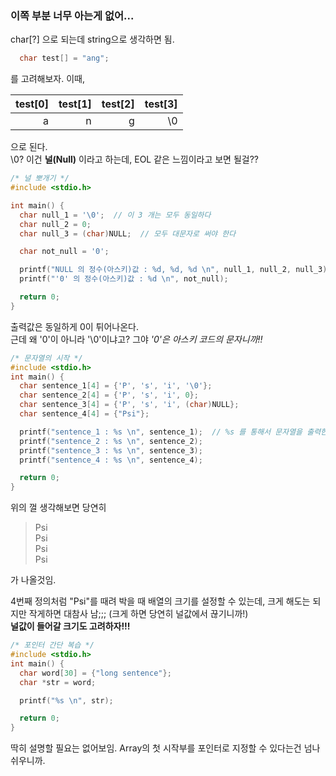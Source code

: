 ### 이쪽 부분 너무 아는게 없어...  
char[?] 으로 되는데 string으로 생각하면 됨.


```c
  char test[] = "ang";
```
를 고려해보자. 이때,  

| test[0] | test[1] | test[2] | test[3] |
|---:|---:|---:|---:|
| a | n | g | \0 |

으로 된다.  
\0? 이건 **널(Null)** 이라고 하는데, EOL 같은 느낌이라고 보면 될걸??  
```c
/* 널 뽀개기 */
#include <stdio.h>

int main() {
  char null_1 = '\0';  // 이 3 개는 모두 동일하다
  char null_2 = 0;
  char null_3 = (char)NULL;  // 모두 대문자로 써야 한다

  char not_null = '0';

  printf("NULL 의 정수(아스키)값 : %d, %d, %d \n", null_1, null_2, null_3);
  printf("'0' 의 정수(아스키)값 : %d \n", not_null);

  return 0;
}
```
출력값은 동일하게 0이 튀어나온다.  
근데 왜 '0'이 아니라 '\0'이냐고? 그야 *'0'은 아스키 코드의 문자니까!!*

```c
/* 문자열의 시작 */
#include <stdio.h>
int main() {
  char sentence_1[4] = {'P', 's', 'i', '\0'};
  char sentence_2[4] = {'P', 's', 'i', 0};
  char sentence_3[4] = {'P', 's', 'i', (char)NULL};
  char sentence_4[4] = {"Psi"};

  printf("sentence_1 : %s \n", sentence_1);  // %s 를 통해서 문자열을 출력한다.
  printf("sentence_2 : %s \n", sentence_2);
  printf("sentence_3 : %s \n", sentence_3);
  printf("sentence_4 : %s \n", sentence_4);

  return 0;
}
```
위의 껄 생각해보면 당연히
>Psi  
>Psi  
>Psi  
>Psi    

가 나올것임.

4번째 정의처럼 "Psi"를 때려 박을 때 배열의 크기를 설정할 수 있는데, 크게 해도는 되지만 작게하면 대참사 남;;; (크게 하면 당연히 널값에서 끊기니까!)  
**널값이 들어갈 크기도 고려하자!!!**

```c
/* 포인터 간단 복습 */
#include <stdio.h>
int main() {
  char word[30] = {"long sentence"};
  char *str = word;

  printf("%s \n", str);

  return 0;
}
```
딱히 설명할 필요는 없어보임. Array의 첫 시작부를 포인터로 지정할 수 있다는건 넘나 쉬우니까.

